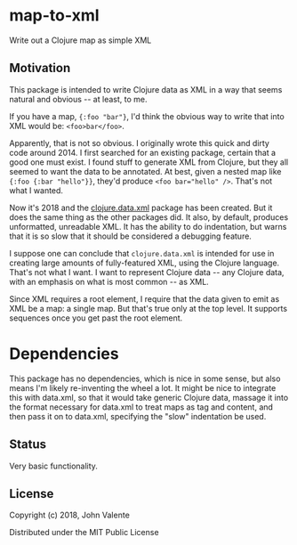 # map-to-xml

Write out a Clojure map as simple XML

## Motivation

This package is intended to write Clojure data as XML in a way that seems
natural and obvious -- at least, to me.

If you have a map, `{:foo "bar"}`, I'd think the obvious way to write that into
XML would be: `<foo>bar</foo>`.

Apparently, that is not so obvious.  I originally wrote this quick and dirty
code around 2014.  I first searched for an existing package, certain that a good
one must exist.  I found stuff to generate XML from Clojure, but they all seemed
to want the data to be annotated.  At best, given a nested map like `{:foo {:bar
"hello"}}`, they'd produce `<foo bar="hello" />`.  That's not what I wanted.

Now it's 2018 and the [clojure.data.xml](https://github.com/clojure/data.xml)
package has been created.  But it does the same thing as the other packages did.
It also, by default, produces unformatted, unreadable XML.  It has the ability
to do indentation, but warns that it is so slow that it should be considered a
debugging feature.

I suppose one can conclude that `clojure.data.xml` is intended for use in
creating large amounts of fully-featured XML, using the Clojure language.
That's not what I want.  I want to represent Clojure data -- any Clojure
data, with an emphasis on what is most common -- as XML.

Since XML requires a root element, I require that the data given to emit as XML
be a map: a single map.  But that's true only at the top level.  It supports
sequences once you get past the root element.

# Dependencies

This package has no dependencies, which is nice in some sense, but also means
I'm likely re-inventing the wheel a lot.  It might be nice to integrate this
with data.xml, so that it would take generic Clojure data, massage it into the
format necessary for data.xml to treat maps as tag and content, and then pass it
on to data.xml, specifying the "slow" indentation be used.

## Status

Very basic functionality.

## License

Copyright (c) 2018, John Valente

Distributed under the MIT Public License
